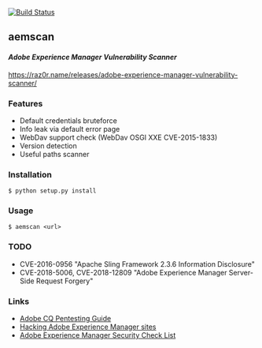 [![Build Status](https://travis-ci.com/Raz0r/aemscan.svg?branch=master)](https://travis-ci.com/Raz0r/aemscan)

## aemscan
#### *Adobe Experience Manager Vulnerability Scanner*

https://raz0r.name/releases/adobe-experience-manager-vulnerability-scanner/

### Features

* Default credentials bruteforce
* Info leak via default error page
* WebDav support check (WebDav OSGI XXE CVE-2015-1833)
* Version detection
* Useful paths scanner

### Installation

`$ python setup.py install`

### Usage

`$ aemscan <url>`

### TODO

* CVE-2016-0956 "Apache Sling Framework 2.3.6 Information Disclosure"
* CVE-2018-5006, CVE-2018-12809 "Adobe Experience Manager Server-Side Request Forgery"

### Links
* [Adobe CQ Pentesting Guide](https://resources.infosecinstitute.com/adobe-cq-pentesting-guide-part-1/)
* [Hacking Adobe Experience Manager sites](https://www.slideshare.net/0ang3el/hacking-aem-sites)
* [Adobe Experience Manager Security Check List](https://helpx.adobe.com/experience-manager/6-3/sites/administering/using/security-checklist.html)
